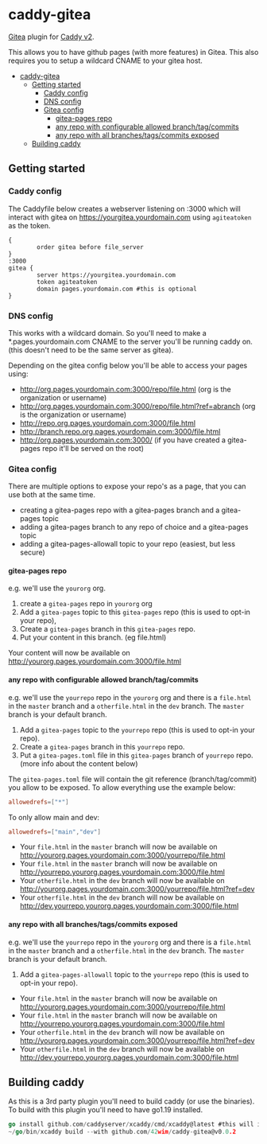 # caddy-gitea

[Gitea](https://gitea.io) plugin for [Caddy v2](https://github.com/caddyserver/caddy).

This allows you to have github pages (with more features) in Gitea.
This also requires you to setup a wildcard CNAME to your gitea host.


<!-- TOC -->

- [caddy-gitea](#caddy-gitea)
    - [Getting started](#getting-started)
        - [Caddy config](#caddy-config)
        - [DNS config](#dns-config)
        - [Gitea config](#gitea-config)
            - [gitea-pages repo](#gitea-pages-repo)
            - [any repo with configurable allowed branch/tag/commits](#any-repo-with-configurable-allowed-branchtagcommits)
            - [any repo with all branches/tags/commits exposed](#any-repo-with-all-branchestagscommits-exposed)
    - [Building caddy](#building-caddy)

<!-- /TOC -->

## Getting started

### Caddy config

The Caddyfile below creates a webserver listening on :3000 which will interact with gitea on <https://yourgitea.yourdomain.com> using `agiteatoken` as the token.

```Caddyfile
{
        order gitea before file_server
}
:3000
gitea {
        server https://yourgitea.yourdomain.com
        token agiteatoken
        domain pages.yourdomain.com #this is optional
}
```

### DNS config

This works with a wildcard domain. So you'll need to make a *.pages.yourdomain.com CNAME to the server you'll be running caddy on.
(this doesn't need to be the same server as gitea).

Depending on the gitea config below you'll be able to access your pages using:

- <http://org.pages.yourdomain.com:3000/repo/file.html> (org is the organization or username)
- <http://org.pages.yourdomain.com:3000/repo/file.html?ref=abranch> (org is the organization or username)
- <http://repo.org.pages.yourdomain.com:3000/file.html>
- <http://branch.repo.org.pages.yourdomain.com:3000/file.html>
- <http://org.pages.yourdomain.com:3000/> (if you have created a gitea-pages repo it'll be served on the root)

### Gitea config

There are multiple options to expose your repo's as a page, that you can use both at the same time.

- creating a gitea-pages repo with a gitea-pages branch and a gitea-pages topic
- adding a gitea-pages branch to any repo of choice and a gitea-pages topic
- adding a gitea-pages-allowall topic to your repo (easiest, but less secure)

#### gitea-pages repo

e.g. we'll use the `yourorg` org.

1. create a `gitea-pages` repo in `yourorg` org
2. Add a `gitea-pages` topic to this `gitea-pages` repo (this is used to opt-in your repo),
3. Create a `gitea-pages` branch in this `gitea-pages` repo.
4. Put your content in this branch. (eg file.html)

Your content will now be available on <http://yourorg.pages.yourdomain.com:3000/file.html>

#### any repo with configurable allowed branch/tag/commits

e.g. we'll use the `yourrepo` repo in the `yourorg` org and there is a `file.html` in the `master` branch and a `otherfile.html` in the `dev` branch. The `master` branch is your default branch.

1. Add a `gitea-pages` topic to the `yourrepo` repo (this is used to opt-in your repo).
2. Create a `gitea-pages` branch in this `yourrepo` repo.
3. Put a `gitea-pages.toml` file in this `gitea-pages` branch of `yourrepo` repo. (more info about the content below)

The `gitea-pages.toml` file will contain the git reference (branch/tag/commit) you allow to be exposed.
To allow everything use the example below:

```toml
allowedrefs=["*"]
```

To only allow main and dev:

```toml
allowedrefs=["main","dev"]
```

- Your `file.html` in the `master` branch will now be available on <http://yourorg.pages.yourdomain.com:3000/yourrepo/file.html>
- Your `file.html` in the `master` branch will now be available on <http://yourrepo.yourorg.pages.yourdomain.com:3000/file.html>
- Your `otherfile.html` in the `dev` branch will now be available on <http://yourorg.pages.yourdomain.com:3000/yourrepo/file.html?ref=dev>
- Your `otherfile.html` in the `dev` branch will now be available on <http://dev.yourrepo.yourorg.pages.yourdomain.com:3000/file.html>

#### any repo with all branches/tags/commits exposed

e.g. we'll use the `yourrepo` repo in the `yourorg` org and there is a `file.html` in the `master` branch and a `otherfile.html` in the `dev` branch. The `master` branch is your default branch.

1. Add a `gitea-pages-allowall` topic to the `yourrepo` repo (this is used to opt-in your repo).

- Your `file.html` in the `master` branch will now be available on <http://yourorg.pages.yourdomain.com:3000/yourrepo/file.html>
- Your `file.html` in the `master` branch will now be available on <http://yourrepo.yourorg.pages.yourdomain.com:3000/file.html>
- Your `otherfile.html` in the `dev` branch will now be available on <http://yourorg.pages.yourdomain.com:3000/yourrepo/file.html?ref=dev>
- Your `otherfile.html` in the `dev` branch will now be available on <http://dev.yourrepo.yourorg.pages.yourdomain.com:3000/file.html>

## Building caddy

As this is a 3rd party plugin you'll need to build caddy (or use the binaries).
To build with this plugin you'll need to have go1.19 installed.

```go
go install github.com/caddyserver/xcaddy/cmd/xcaddy@latest #this will install xcaddy in ~/go/bin
~/go/bin/xcaddy build --with github.com/42wim/caddy-gitea@v0.0.2
```
